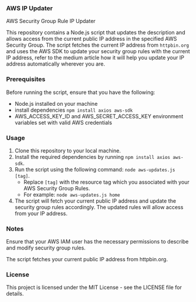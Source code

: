 ### AWS IP Updater
AWS Security Group Rule IP Updater

This repository contains a Node.js script that updates the description and allows access from the current public IP address in the specified AWS Security Group. The script fetches the current IP address from `httpbin.org` and uses the AWS SDK to update your security group rules with the current IP address, refer to the medium article how it will help you update your IP address automatically wherever you are. 

### Prerequisites

Before running the script, ensure that you have the following:

- Node.js installed on your machine
- install dependencies `npm install axios aws-sdk`
- AWS_ACCESS_KEY_ID and AWS_SECRET_ACCESS_KEY environment variables set with valid AWS credentials

### Usage

1. Clone this repository to your local machine.
2. Install the required dependencies by running `npm install axios aws-sdk`.
3. Run the script using the following command: `node aws-updates.js [tag]`.
   - Replace `[tag]` with the resource tag which you associated with your AWS Security Group Rules.
   - For example: `node aws-updates.js home`
4. The script will fetch your current public IP address and update the security group rules accordingly. The updated rules will allow access from your IP address.

### Notes
Ensure that your AWS IAM user has the necessary permissions to describe and modify security group rules.

The script fetches your current public IP address from httpbin.org.


### License
This project is licensed under the MIT License - see the LICENSE file for details.